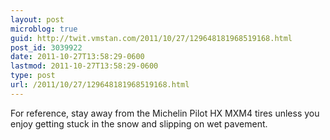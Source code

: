 ```yaml
---
layout: post
microblog: true
guid: http://twit.vmstan.com/2011/10/27/129648181968519168.html
post_id: 3039922
date: 2011-10-27T13:58:29-0600
lastmod: 2011-10-27T13:58:29-0600
type: post
url: /2011/10/27/129648181968519168.html
---
```

For reference, stay away from the Michelin Pilot HX MXM4 tires unless you enjoy getting stuck in the snow and slipping on wet pavement.

